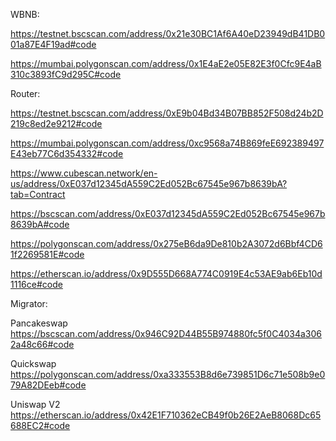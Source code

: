 WBNB:

https://testnet.bscscan.com/address/0x21e30BC1Af6A40eD23949dB41DB001a87E4F19ad#code

https://mumbai.polygonscan.com/address/0x1E4aE2e05E82E3f0Cfc9E4aB310c3893fC9d295C#code

Router:

https://testnet.bscscan.com/address/0xE9b04Bd34B07BB852F508d24b2D219c8ed2e9212#code

https://mumbai.polygonscan.com/address/0xc9568a74B869feE692389497E43eb77C6d354332#code

https://www.cubescan.network/en-us/address/0xE037d12345dA559C2Ed052Bc67545e967b8639bA?tab=Contract

https://bscscan.com/address/0xE037d12345dA559C2Ed052Bc67545e967b8639bA#code

https://polygonscan.com/address/0x275eB6da9De810b2A3072d6Bbf4CD61f2269581E#code

https://etherscan.io/address/0x9D555D668A774C0919E4c53AE9ab6Eb10d1116ce#code

Migrator:

Pancakeswap https://bscscan.com/address/0x946C92D44B55B974880fc5f0C4034a3062a48c66#code

Quickswap https://polygonscan.com/address/0xa333553B8d6e739851D6c71e508b9e079A82DEeb#code

Uniswap V2 https://etherscan.io/address/0x42E1F710362eCB49f0b26E2AeB8068Dc65688EC2#code
